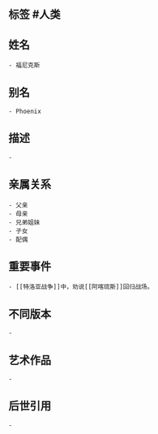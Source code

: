 ## 标签  #人类
## 姓名
	- 福尼克斯
## 别名
	- Phoenix
## 描述
	-
## 亲属关系
	- 父亲
	- 母亲
	- 兄弟姐妹
	- 子女
	- 配偶
## 重要事件
	- [[特洛亚战争]]中，劝说[[阿喀琉斯]]回归战场。
## 不同版本
	-
## 艺术作品
	-
## 后世引用
	-
